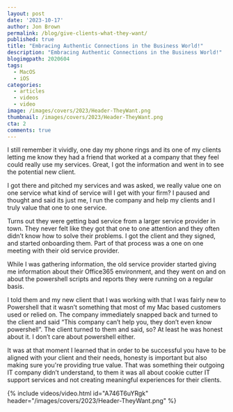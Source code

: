 ```yaml
---
layout: post
date: '2023-10-17'
author: Jon Brown
permalink: /blog/give-clients-what-they-want/
published: true
title: "Embracing Authentic Connections in the Business World!"
description: "Embracing Authentic Connections in the Business World!"
blogimgpath: 2020604
tags:
  - MacOS
  - iOS
categories:
  - articles
  - videos
  - video
image: /images/covers/2023/Header-TheyWant.png
thumbnail: /images/covers/2023/Header-TheyWant.png
cta: 2
comments: true
---
```

I still remember it vividly, one day my phone rings and its one of my clients letting me know they had a friend that worked at a company that they feel could really use my services. Great, I got the information and went in to see the potential new client.

I got there and pitched my services and was asked, we really value one on one service what kind of service will I get with your firm? I paused and thought and said its just me, I run the company and help my clients and I truly value that one to one service. 

Turns out they were getting bad service from a larger service provider in town. They never felt like they got that one to one attention and they often didn’t know how to solve their problems. I got the client and they signed, and started onboarding them. Part of that process was a one on one meeting with their old service provider. 

While I was gathering information, the old service provider started giving me information about their Office365 environment, and they went on and on about the powershell scripts and reports they were running on a regular basis. 

I told them and my new client that I was working with that I was fairly new to Powershell that it wasn’t something that most of my Mac based customers used or relied on. The company immediately snapped back and turned to the client and said “This company can’t help you, they don’t even know powershell”. The client turned to them and said, so? At least he was honest about it. I don’t care about powershell either. 

It was at that moment I learned that in order to be successful you have to be aligned with your client and their needs, honesty is important but also making sure you're providing true value. That was something their outgoing IT company didn’t understand, to them it was all about cookie cutter IT support services and not creating meaningful experiences for their clients. 

{% include videos/video.html id="A746T6uYRgk" header="/images/covers/2023/Header-TheyWant.png" %}
